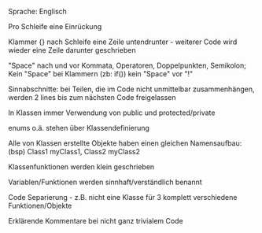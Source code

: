 









Sprache: Englisch

Pro Schleife eine Einrückung

Klammer {} nach Schleife eine Zeile untendrunter - weiterer Code wird wieder eine Zeile darunter geschrieben

"Space" nach und vor Kommata, Operatoren, Doppelpunkten, Semikolon; Kein "Space" bei Klammern (zb: if()) kein "Space" vor "!"

Sinnabschnitte: bei Teilen, die im Code nicht unmittelbar zusammenhängen, werden 2 lines bis zum nächsten Code freigelassen

In Klassen immer Verwendung von public und protected/private

enums o.ä. stehen über Klassendefinierung

Alle von Klassen erstellte Objekte haben einen gleichen Namensaufbau: (bsp) Class1 myClass1, Class2 myClass2

Klassenfunktionen werden klein geschrieben

Variablen/Funktionen werden sinnhaft/verständlich benannt

Code Separierung - z.B. nicht eine Klasse für 3 komplett verschiedene Funktionen/Objekte

Erklärende Kommentare bei nicht ganz trivialem Code
